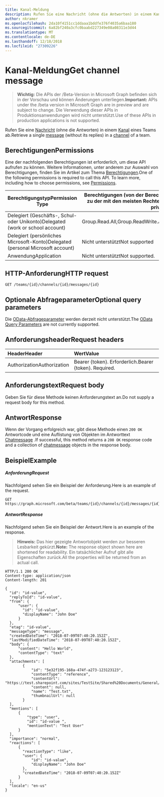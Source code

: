 ```yaml
---
title: Kanal-Meldung
description: Rufen Sie eine Nachricht (ohne die Antworten) in einem Kanal eines Teams ab.
author: nkramer
ms.openlocfilehash: 2da10f4151cc1ddaaa1bddfe376f4035a6baa180
ms.sourcegitcommit: 6a82bf240a3cfc0baabd227349e08a08311e3d44
ms.translationtype: MT
ms.contentlocale: de-DE
ms.lasthandoff: 12/18/2018
ms.locfileid: "27309226"
---
```

# <a name="get-channel-message"></a><span data-ttu-id="043a4-103">Kanal-Meldung</span><span class="sxs-lookup"><span data-stu-id="043a4-103">Get channel message</span></span>

> <span data-ttu-id="043a4-104">**Wichtig:** Die APIs der /Beta-Version in Microsoft Graph befinden sich in der Vorschau und können Änderungen unterliegen.</span><span class="sxs-lookup"><span data-stu-id="043a4-104">**Important:** APIs under the /beta version in Microsoft Graph are in preview and are subject to change.</span></span> <span data-ttu-id="043a4-105">Die Verwendung dieser APIs in Produktionsanwendungen wird nicht unterstützt.</span><span class="sxs-lookup"><span data-stu-id="043a4-105">Use of these APIs in production applications is not supported.</span></span>

<span data-ttu-id="043a4-106">Rufen Sie eine [Nachricht](../resources/chatmessage.md) (ohne die Antworten) in einem [Kanal](../resources/channel.md) eines Teams ab.</span><span class="sxs-lookup"><span data-stu-id="043a4-106">Retrieve a single [message](../resources/chatmessage.md) (without its replies) in a [channel](../resources/channel.md) of a team.</span></span>

## <a name="permissions"></a><span data-ttu-id="043a4-107">Berechtigungen</span><span class="sxs-lookup"><span data-stu-id="043a4-107">Permissions</span></span>
<span data-ttu-id="043a4-p102">Eine der nachfolgenden Berechtigungen ist erforderlich, um diese API aufrufen zu können. Weitere Informationen, unter anderem zur Auswahl von Berechtigungen, finden Sie im Artikel zum Thema [Berechtigungen](/graph/permissions-reference).</span><span class="sxs-lookup"><span data-stu-id="043a4-p102">One of the following permissions is required to call this API. To learn more, including how to choose permissions, see [Permissions](/graph/permissions-reference).</span></span>

|<span data-ttu-id="043a4-110">Berechtigungstyp</span><span class="sxs-lookup"><span data-stu-id="043a4-110">Permission Type</span></span>|<span data-ttu-id="043a4-111">Berechtigungen (von der Berechtigung mit den wenigsten Rechten zu der mit den meisten Rechten)</span><span class="sxs-lookup"><span data-stu-id="043a4-111">Permissions (from least to most privileged)</span></span>|
|---------|-------------|
|<span data-ttu-id="043a4-112">Delegiert (Geschäfts-, Schul- oder Unikonto)</span><span class="sxs-lookup"><span data-stu-id="043a4-112">Delegated (work or school account)</span></span>|<span data-ttu-id="043a4-113">Group.Read.All,Group.ReadWrite.All</span><span class="sxs-lookup"><span data-stu-id="043a4-113">Group.Read.All,Group.ReadWrite.All</span></span>|
|<span data-ttu-id="043a4-114">Delegiert (persönliches Microsoft-Konto)</span><span class="sxs-lookup"><span data-stu-id="043a4-114">Delegated (personal Microsoft account)</span></span>|<span data-ttu-id="043a4-115">Nicht unterstützt</span><span class="sxs-lookup"><span data-stu-id="043a4-115">Not supported</span></span>|
|<span data-ttu-id="043a4-116">Anwendung</span><span class="sxs-lookup"><span data-stu-id="043a4-116">Application</span></span>| <span data-ttu-id="043a4-117">Nicht unterstützt</span><span class="sxs-lookup"><span data-stu-id="043a4-117">Not supported.</span></span> |

## <a name="http-request"></a><span data-ttu-id="043a4-118">HTTP-Anforderung</span><span class="sxs-lookup"><span data-stu-id="043a4-118">HTTP request</span></span>
<!-- { "blockType": "ignored" } -->
```http
GET /teams/{id}/channels/{id}/messages/{id}
```

## <a name="optional-query-parameters"></a><span data-ttu-id="043a4-119">Optionale Abfrageparameter</span><span class="sxs-lookup"><span data-stu-id="043a4-119">Optional query parameters</span></span>
<span data-ttu-id="043a4-120">Die [OData-Abfrageparameter](https://developer.microsoft.com/graph/docs/concepts/query_parameters) werden derzeit nicht unterstützt.</span><span class="sxs-lookup"><span data-stu-id="043a4-120">The [OData Query Parameters](https://developer.microsoft.com/graph/docs/concepts/query_parameters) are not currently supported.</span></span>

## <a name="request-headers"></a><span data-ttu-id="043a4-121">Anforderungsheader</span><span class="sxs-lookup"><span data-stu-id="043a4-121">Request headers</span></span>
| <span data-ttu-id="043a4-122">Header</span><span class="sxs-lookup"><span data-stu-id="043a4-122">Header</span></span>       | <span data-ttu-id="043a4-123">Wert</span><span class="sxs-lookup"><span data-stu-id="043a4-123">Value</span></span> |
|:---------------|:--------|
| <span data-ttu-id="043a4-124">Authorization</span><span class="sxs-lookup"><span data-stu-id="043a4-124">Authorization</span></span>  | <span data-ttu-id="043a4-p103">Bearer {token}. Erforderlich.</span><span class="sxs-lookup"><span data-stu-id="043a4-p103">Bearer {token}. Required.</span></span>  |

## <a name="request-body"></a><span data-ttu-id="043a4-127">Anforderungstext</span><span class="sxs-lookup"><span data-stu-id="043a4-127">Request body</span></span>
<span data-ttu-id="043a4-128">Geben Sie für diese Methode keinen Anforderungstext an.</span><span class="sxs-lookup"><span data-stu-id="043a4-128">Do not supply a request body for this method.</span></span>

## <a name="response"></a><span data-ttu-id="043a4-129">Antwort</span><span class="sxs-lookup"><span data-stu-id="043a4-129">Response</span></span>

<span data-ttu-id="043a4-130">Wenn der Vorgang erfolgreich war, gibt diese Methode einen `200 OK` Antwortcode und eine Auflistung von Objekten im Antworttext [Chatmessage](../resources/chatmessage.md) .</span><span class="sxs-lookup"><span data-stu-id="043a4-130">If successful, this method returns a `200 OK` response code and a collection of [chatmessage](../resources/chatmessage.md) objects in the response body.</span></span>

## <a name="example"></a><span data-ttu-id="043a4-131">Beispiel</span><span class="sxs-lookup"><span data-stu-id="043a4-131">Example</span></span>
##### <a name="request"></a><span data-ttu-id="043a4-132">Anforderung</span><span class="sxs-lookup"><span data-stu-id="043a4-132">Request</span></span>
<span data-ttu-id="043a4-133">Nachfolgend sehen Sie ein Beispiel der Anforderung.</span><span class="sxs-lookup"><span data-stu-id="043a4-133">Here is an example of the request.</span></span>
<!-- {
  "blockType": "request",
  "name": "get_channel_message"
}-->
```http
GET https://graph.microsoft.com/beta/teams/{id}/channels/{id}/messages/{id}
```
##### <a name="response"></a><span data-ttu-id="043a4-134">Antwort</span><span class="sxs-lookup"><span data-stu-id="043a4-134">Response</span></span>
<span data-ttu-id="043a4-135">Nachfolgend sehen Sie ein Beispiel der Antwort.</span><span class="sxs-lookup"><span data-stu-id="043a4-135">Here is an example of the response.</span></span> 

><span data-ttu-id="043a4-136">**Hinweis:** Das hier gezeigte Antwortobjekt werden zur besseren Lesbarkeit gekürzt.</span><span class="sxs-lookup"><span data-stu-id="043a4-136">**Note:** The response object shown here are shortened for readability.</span></span> <span data-ttu-id="043a4-137">Ein tatsächlicher Aufruf gibt alle Eigenschaften zurück.</span><span class="sxs-lookup"><span data-stu-id="043a4-137">All the properties will be returned from an actual call.</span></span>
<!-- {
  "blockType": "response",
  "truncated": true,
  "@odata.type": "microsoft.graph.chatMessage"
} -->
```http
HTTP/1.1 200 OK
Content-type: application/json
Content-length: 201

{
  "id": "id-value",
  "replyToId": "id-value",
  "from": {
      "user": { 
        "id": "id-value",
        "displayName": "John Doe"
      }  
  },
  "etag": "id-value",
  "messageType": "message",
  "createdDateTime": "2018-07-09T07:40:20.152Z",
  "lastModifiedDateTime": "2018-07-09T07:40:20.152Z",
  "body": {
      "content": "Hello World",
      "contentType": "text"
  },
  "attachments": [
        {
            "id": "5e32f195-168a-474f-a273-123123123",
            "contentType": "reference",
            "contentUrl": "https://test.sharepoint.com/sites/TestSite/Shared%20Documents/General/Test.txt",
            "content": null,
            "name": "Test.txt",
            "thumbnailUrl": null
        }
  ],
  "mentions": [
      {
          "type": "user",
          "id": "id-value ",
          "mentionText": "Test User"
      }
  ],
  "importance": "normal",
  "reactions": [
      {
        "reactionType": "like",
        "user": {
            "id": "id-value",
            "displayName": "John Doe"
        },
        "createdDateTime": "2018-07-09T07:40:20.152Z"
      }
  ],
  "locale": "en-us"
}
```

<!-- uuid: 8fcb5dbc-d5aa-4681-8e31-b001d5168d79
2015-10-25 14:57:30 UTC -->
<!-- {
  "type": "#page.annotation",
  "description": "Get channel message",
  "keywords": "",
  "section": "documentation",
  "tocPath": ""
}-->
